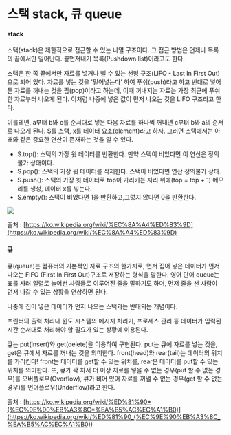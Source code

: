 # 스택 stack, 큐 queue

#### stack

스택(stack)은 제한적으로 접근할 수 있는 나열 구조이다. 그 접근 방법은 언제나 목록의 끝에서만 일어난다. 끝먼저내기 목록(Pushdown list)이라고도 한다.

스택은 한 쪽 끝에서만 자료를 넣거나 뺄 수 있는 선형 구조(LIFO - Last In First Out)으로 되어 있다. 자료를 넣는 것을 '밀어넣는다' 하여 푸쉬(push)라고 하고 반대로 넣어둔 자료를 꺼내는 것을 팝(pop)이라고 하는데, 이때 꺼내지는 자료는 가장 최근에 푸쉬한 자료부터 나오게 된다. 이처럼 나중에 넣은 값이 먼저 나오는 것을 LIFO 구조라고 한다.

이를테면, a부터 b와 c를 순서대로 넣은 다음 자료를 하나씩 꺼내면 c부터 b와 a의 순서로 나오게 된다. S를 스택, x를 데이터 요소(element)라고 하자. 그러면 스택에서는 아래와 같은 중요한 연산이 존재하는 것을 알 수 있다.

- S.top(): 스택의 가장 윗 데이터를 반환한다. 만약 스택이 비었다면 이 연산은 정의불가 상태이다.
- S.pop(): 스택의 가장 윗 데이터를 삭제한다. 스택이 비었다면 연산 정의불가 상태.
- S.push(): 스택의 가장 윗 데이터로 top이 가리키는 자리 위에(top = top + 1) 메모리를 생성, 데이터 x를 넣는다.
- S.empty(): 스택이 비었다면 1을 반환하고,그렇지 않다면 0을 반환한다.

<img src=https://upload.wikimedia.org/wikipedia/commons/thumb/2/29/Data_stack.svg/300px-Data_stack.svg.png>

출처 : [https://ko.wikipedia.org/wiki/%EC%8A%A4%ED%83%9D](https://ko.wikipedia.org/wiki/%EC%8A%A4%ED%83%9D)

#### 큐

큐(queue)는 컴퓨터의 기본적인 자료 구조의 한가지로, 먼저 집어 넣은 데이터가 먼저 나오는 FIFO (First In First Out)구조로 저장하는 형식을 말한다. 영어 단어 queue는 표를 사러 일렬로 늘어선 사람들로 이루어진 줄을 말하기도 하며, 먼저 줄을 선 사람이 먼저 나갈 수 있는 상황을 연상하면 된다.

나중에 집어 넣은 데이터가 먼저 나오는 스택과는 반대되는 개념이다.

프린터의 출력 처리나 윈도 시스템의 메시지 처리기, 프로세스 관리 등 데이터가 입력된 시간 순서대로 처리해야 할 필요가 있는 상황에 이용된다.

큐는 put(insert)와 get(delete)을 이용하여 구현된다. put는 큐에 자료를 넣는 것을, get은 큐에서 자료를 꺼내는 것을 의미한다. front(head)와 rear(tail)는 데이터의 위치를 가리킨다! front는 데이터를 get할 수 있는 위치를, rear은 데이터를 put할 수 있는 위치를 의미한다. 또, 큐가 꽉 차서 더 이상 자료를 넣을 수 없는 경우(put 할 수 없는 경우)를 오버플로우(Overflow), 큐가 비어 있어 자료를 꺼낼 수 없는 경우(get 할 수 없는 경우)를 언더플로우(Underflow)라고 한다.

출처 : [https://ko.wikipedia.org/wiki/%ED%81%90*(%EC%9E%90%EB%A3%8C*%EA%B5%AC%EC%A1%B0)](<https://ko.wikipedia.org/wiki/%ED%81%90_(%EC%9E%90%EB%A3%8C_%EA%B5%AC%EC%A1%B0)>)
